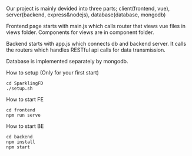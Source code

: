 Our project is mainly devided into three parts; client(frontend, vue), server(backend, express&nodejs), database(database, mongodb)

Frontend page starts with main.js which calls router that views vue files in views folder. Components for views are in component folder.

Backend starts with app.js which connects db and backend server. It calls the routers which handles RESTful api calls for data transmission.

Database is implemented separately by mongodb.

How to setup (Only for your first start)
```
cd SparklingFD
./setup.sh
```
How to start FE
```
cd frontend
npm run serve
```
How to start BE
```
cd backend 
npm install 
npm start
```
